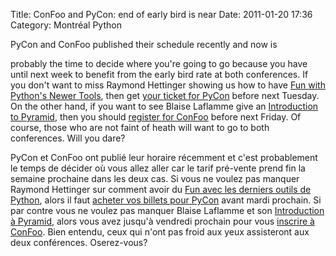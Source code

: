 Title: ConFoo and PyCon: end of early bird is near
Date: 2011-01-20 17:36
Category: Montréal Python

<!--:en-->PyCon and ConFoo published their schedule recently and now is
probably the time to decide where you're going to go because you have
until next week to benefit from the early bird rate at both conferences.
If you don't want to miss Raymond Hettinger showing us how to have [Fun
with Python's Newer Tools][], then get [your ticket for PyCon][] before
next Tuesday. On the other hand, if you want to see Blaise Laflamme give
an [Introduction to Pyramid][], then you should [register for ConFoo][]
before next Friday. Of course, those who are not faint of heath will
want to go to both conferences. Will you dare?<!--:--><!--:fr-->

PyCon et ConFoo ont publié leur horaire récemment et c'est probablement
le temps de décider où vous allez aller car le tarif pré-vente prend fin
la semaine prochaine dans les deux cas. Si vous ne voulez pas manquer
Raymond Hettinger sur comment avoir du [Fun avec les derniers outils de
Python][Fun with Python's Newer Tools], alors il faut [acheter vos
billets pour PyCon][your ticket for PyCon] avant mardi prochain. Si par
contre vous ne voulez pas manquer Blaise Laflamme et son [Introduction à
Pyramid][Introduction to Pyramid], alors vous avez jusqu'à vendredi
prochain pour vous [inscrire à ConFoo][register for ConFoo]. Bien
entendu, ceux qui n'ont pas froid aux yeux assisteront aux deux
conférences. Oserez-vous?

<!--:-->

</p>

  [Fun with Python's Newer Tools]: http://us.pycon.org/2011/schedule/sessions/261/
  [your ticket for PyCon]: http://us.pycon.org/2011/tickets/
  [Introduction to Pyramid]: http://confoo.ca/en/2011/session/introduction-a-pyramid
  [register for ConFoo]: http://confoo.ca/en/register

